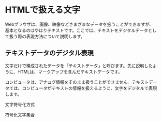 # HTMLで扱える文字

Webブラウザは、画像、映像などさまざまなデータを扱うことができますが、基本となるのはやはりテキストです。ここでは、テキストをデジタルデータとして扱う際の表現方法について説明します。

## テキストデータのデジタル表現

文字だけで構成されたデータを「テキストデータ」と呼びます。先に説明したように、HTMLは、マークアップを含んだテキストデータです。

コンビュータは、アナログ情報をそのまま扱うことができません。テキストデータでは、コンピュータがテキストの情報を扱えるように、文字をデジタルで表現します。


文字符号化方式

符号化文字集合




